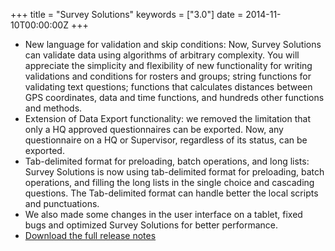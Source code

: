 +++
title = "Survey Solutions"
keywords = ["3.0"]
date = 2014-11-10T00:00:00Z
+++

-   New language for validation and skip conditions: Now, Survey
    Solutions can validate data using algorithms of arbitrary
    complexity. You will appreciate the simplicity and flexibility of
    new functionality for writing validations and conditions for rosters
    and groups; string functions for validating text questions;
    functions that calculates distances between GPS coordinates, data
    and time functions, and hundreds other functions and methods.
-   Extension of Data Export functionality: we removed the limitation
    that only a HQ approved questionnaires can be exported. Now, any
    questionnaire on a HQ or Supervisor, regardless of its status, can
    be exported.
-   Tab-delimited format for preloading, batch operations, and long
    lists: Survey Solutions is now using tab-delimited format for
    preloading, batch operations, and filling the long lists in the
    single choice and cascading questions. The Tab-delimited format can
    handle better the local scripts and punctuations.
-   We also made some changes in the user interface on a tablet, fixed
    bugs and optimized Survey Solutions for better performance.
-   [Download the full release
    notes](http://siteresources.worldbank.org/INTCOMPTOOLS/Resources/8213623-1380598436379/9346245-1408049903585/ReleaseLetter4.pdf)